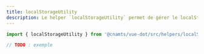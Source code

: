 ```yaml
---
title: localStorageUtility
description: Le helper `localStorageUtility` permet de gérer le localStorage.
---
```


<doc-tabs>

<doc-tab-item label="Utilisation">

```ts
import { localStorageUtility } from '@cnamts/vue-dot/src/helpers/localStorageUtility';

// TODO : exemple
```

</doc-tab-item>

<doc-tab-item label="API">
<doc-api name="helpers/local-storage-utility"></doc-api>
</doc-tab-item>

</doc-tabs>
